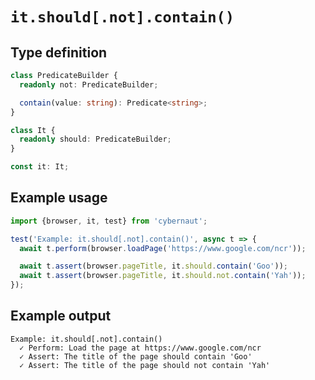 # `it.should[.not].contain()`

## Type definition

```ts
class PredicateBuilder {
  readonly not: PredicateBuilder;

  contain(value: string): Predicate<string>;
}

class It {
  readonly should: PredicateBuilder;
}

const it: It;
```

## Example usage

```ts
import {browser, it, test} from 'cybernaut';

test('Example: it.should[.not].contain()', async t => {
  await t.perform(browser.loadPage('https://www.google.com/ncr'));

  await t.assert(browser.pageTitle, it.should.contain('Goo'));
  await t.assert(browser.pageTitle, it.should.not.contain('Yah'));
});
```

## Example output

```fundamental
Example: it.should[.not].contain()
  ✓ Perform: Load the page at https://www.google.com/ncr
  ✓ Assert: The title of the page should contain 'Goo'
  ✓ Assert: The title of the page should not contain 'Yah'
```
